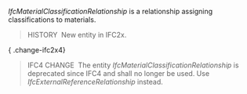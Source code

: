 ﻿_IfcMaterialClassificationRelationship_ is a relationship assigning classifications to materials.

> HISTORY  New entity in IFC2x.

{ .change-ifc2x4}
> IFC4 CHANGE  The entity _IfcMaterialClassificationRelationship_ is deprecated since IFC4 and shall no longer be used. Use _IfcExternalReferenceRelationship_ instead.
